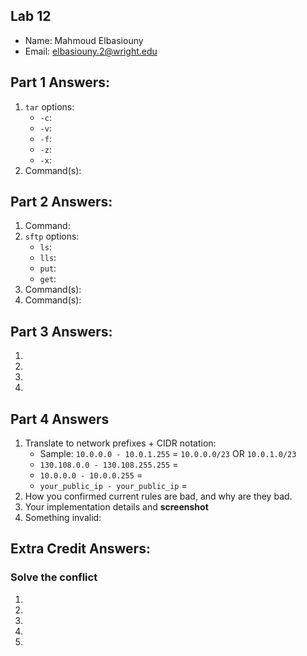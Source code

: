 ## Lab 12

- Name: Mahmoud Elbasiouny
- Email: elbasiouny.2@wright.edu

## Part 1 Answers:

1. `tar` options:
   - `-c`:
   - `-v`:
   - `-f`:
   - `-z`:
   - `-x`:
2. Command(s):

## Part 2 Answers:

1. Command:
2. `sftp` options:
   - `ls`:
   - `lls`:
   - `put`:
   - `get`:
3. Command(s): ` `
4. Command(s): ` `

## Part 3 Answers:

1.
2.
3.
4.

## Part 4 Answers

1. Translate to network prefixes + CIDR notation:
   - Sample: `10.0.0.0 - 10.0.1.255` = `10.0.0.0/23` OR `10.0.1.0/23`
   - `130.108.0.0 - 130.108.255.255` =
   - `10.0.0.0 - 10.0.0.255` =
   - `your_public_ip - your_public_ip` =
2. How you confirmed current rules are bad, and why are they bad.
3. Your implementation details and **screenshot**
4. Something invalid:

## Extra Credit Answers:

### Solve the conflict

1.
2.
3.
4.
5.
